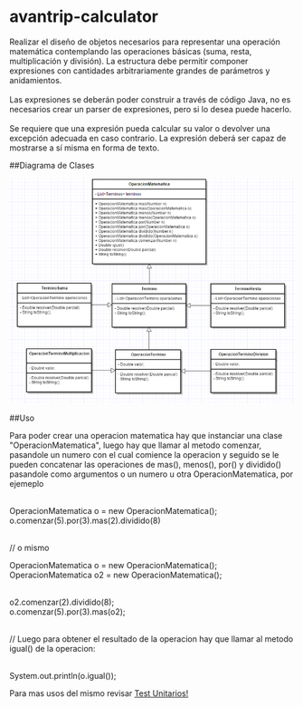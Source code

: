 # avantrip-calculator

Realizar el diseño de objetos necesarios para representar una operación matemática contemplando las operaciones básicas (suma, resta, multiplicación y división). La estructura debe permitir componer expresiones con cantidades arbitrariamente grandes de parámetros y anidamientos. <br /><br />
Las expresiones se deberán poder construir a través de código Java, no es necesarios crear un parser de expresiones, pero si lo desea puede hacerlo.  <br /> <br />
Se requiere que una expresión pueda calcular su valor o devolver una excepción  adecuada en caso contrario. La expresión deberá ser capaz de mostrarse a sí misma en forma de texto. 

##Diagrama de Clases

![alt tag](https://raw.githubusercontent.com/figui/avantrip-calculator/master/class-diagram.png)

##Uso

Para poder crear una operacion matematica hay que instanciar una clase "OperacionMatematica", luego hay que llamar al metodo comenzar, pasandole un numero con el cual comience la operacion y seguido se le pueden concatenar las operaciones de mas(), menos(), por() y dividido() pasandole como argumentos o un numero u otra OperacionMatematica, por ejemeplo <br /><br />

OperacionMatematica o = new OperacionMatematica(); <br />
o.comenzar(5).por(3).mas(2).dividido(8) <br /> <br />

// o mismo <br />

OperacionMatematica o = new OperacionMatematica(); <br /> 
OperacionMatematica o2 = new OperacionMatematica(); <br /><br />

o2.comenzar(2).dividido(8); <br />
o.comenzar(5).por(3).mas(o2); <br /> <br />

// Luego para obtener el resultado de la operacion hay que llamar al metodo igual() de la operacion: <br /><br />

System.out.println(o.igual());

Para mas usos del mismo revisar [Test Unitarios!](src/test/java/OperacionesTest.java)

